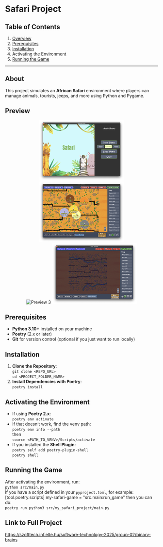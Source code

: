 # Safari Project

## Table of Contents
1. [Overview](#overview)
2. [Prerequisites](#prerequisites)
3. [Installation](#installation)
4. [Activating the Environment](#activating-the-environment)
5. [Running the Game](#running-the-game)

---

## About
This project simulates an **African Safari** environment where players can manage animals, tourists, jeeps, and more using Python and Pygame.

## Preview

<div align="center">
  <img src="src/my_safari_project/assets/preview1.png" alt="Preview 1" height="200"/>
  <img src="src/my_safari_project/assets/preview2.png" alt="Preview 2" height="200"/>
</div>

<div align="center">
  <img src="src/my_safari_project/assets/preview3.png" alt="Preview 3" height="200"/>
  <img src="src/my_safari_project/assets/preview4.png" alt="Preview 4" height="200"/>
</div>


## Prerequisites
- **Python 3.10+** installed on your machine  
- **Poetry** (2.x or later)  
- **Git** for version control (optional if you just want to run locally)

## Installation
1. **Clone the Repository**:  
   `git clone <REPO_URL>`  
   `cd <PROJECT_FOLDER_NAME>`  
2. **Install Dependencies with Poetry**:  
   `poetry install`

## Activating the Environment
- If using **Poetry 2.x**:  
  `poetry env activate`  
- If that doesn’t work, find the venv path:  
  `poetry env info --path`  
  then  
  `source <PATH_TO_VENV>/Scripts/activate`  
- If you installed the **Shell Plugin**:  
  `poetry self add poetry-plugin-shell`  
  `poetry shell`

## Running the Game
After activating the environment, run:  
`python src/main.py`  
If you have a script defined in your `pyproject.toml`, for example:  
[tool.poetry.scripts] my-safari-game = "src.main:run_game"
then you can do:  
`poetry run python3 src/my_safari_project/main.py`

## Link to Full Project
https://szofttech.inf.elte.hu/software-technology-2025/group-02/binary-brains
